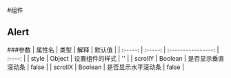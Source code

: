 #组件
## Alert
###参数
| 属性名  |  类型   |        解释        | 默认值 |
| :-----: | :-----: | :----------------: | :----: |
|  style  | Object  |   设置组件的样式   |   ''   |
| scrollY | Boolean | 是否显示垂直滚动条 | false  |
| scrollX | Boolean | 是否显示水平滚动条 | false  |
